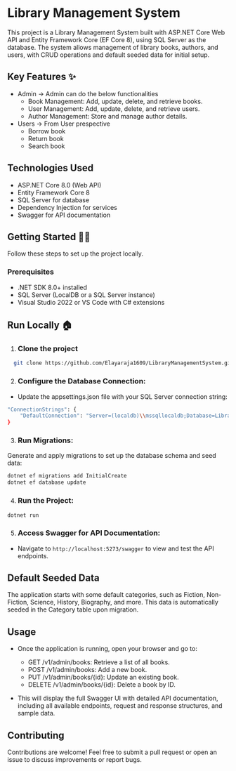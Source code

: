 # Library Management System
 This project is a Library Management System built with ASP.NET Core Web API and Entity Framework Core (EF Core 8), using SQL Server as the database. The system allows management of library books, authors, and users, with CRUD operations and default seeded data for initial setup.

 ## Key Features ✨
 * Admin -> 
    Admin can do the below functionalities
    * Book Management: Add, update, delete, and retrieve books.
    * User Management: Add, update, delete, and retrieve users.
    * Author Management: Store and manage author details.
* Users -> From User prespective 
    * Borrow book
    * Return book
    * Search book

## Technologies Used
* ASP.NET Core 8.0 (Web API)
* Entity Framework Core 8
* SQL Server for database
* Dependency Injection for services
* Swagger for API documentation

## Getting Started 🧑‍💻
Follow these steps to set up the project locally.
### Prerequisites
* .NET SDK 8.0+ installed
* SQL Server (LocalDB or a SQL Server instance)
* Visual Studio 2022 or VS Code with C# extensions


## Run Locally 🏠  
1) ### Clone the project  

~~~bash  
  git clone https://github.com/Elayaraja1609/LibraryManagementSystem.git
~~~

2) ### Configure the Database Connection:
* Update the appsettings.json file with your SQL Server connection string:
~~~bash
"ConnectionStrings": {
    "DefaultConnection": "Server=(localdb)\\mssqllocaldb;Database=LibraryDB;Trusted_Connection=True;"
}
~~~
3) ### Run Migrations:
 Generate and apply migrations to set up the database schema and seed data:
~~~bash
dotnet ef migrations add InitialCreate
dotnet ef database update
~~~
4) ### Run the Project:
~~~bash
dotnet run
~~~
5) ### Access Swagger for API Documentation:
* Navigate to `http://localhost:5273/swagger` to view and test the API endpoints.

## Default Seeded Data
The application starts with some default categories, such as Fiction, Non-Fiction, Science, History, Biography, and more. This data is automatically seeded in the Category table upon migration.

## Usage
* Once the application is running, open your browser and go to:

    * GET /v1/admin/books: Retrieve a list of all books.
    * POST /v1/admin/books: Add a new book.
    * PUT /v1/admin/books/{id}: Update an existing book.
    * DELETE /v1/admin/books/{id}: Delete a book by ID.
* This will display the full Swagger UI with detailed API documentation, including all available endpoints, request and response structures, and sample data.

## Contributing
Contributions are welcome! Feel free to submit a pull request or open an issue to discuss improvements or report bugs.

